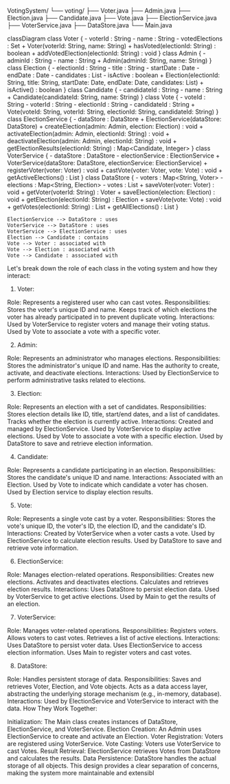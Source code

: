 VotingSystem/
└── voting/
    ├── Voter.java
    ├── Admin.java
    ├── Election.java
    ├── Candidate.java
    ├── Vote.java
    ├── ElectionService.java
    ├── VoterService.java
    ├── DataStore.java
    └── Main.java

classDiagram
    class Voter {
        - voterId : String
        - name : String
        - votedElections : Set<String>
        + Voter(voterId: String, name: String)
        + hasVoted(electionId: String) : boolean
        + addVotedElection(electionId: String) : void
    }
    class Admin {
        - adminId : String
        - name : String
        + Admin(adminId: String, name: String)
    }
    class Election {
        - electionId : String
        - title : String
        - startDate : Date
        - endDate : Date
        - candidates : List<Candidate>
        - isActive : boolean
        + Election(electionId: String, title: String, startDate: Date, endDate: Date, candidates: List<Candidate>)
        + isActive() : boolean
    }
    class Candidate {
        - candidateId : String
        - name : String
        + Candidate(candidateId: String, name: String)
    }
    class Vote {
        - voteId : String
        - voterId : String
        - electionId : String
        - candidateId : String
        + Vote(voteId: String, voterId: String, electionId: String, candidateId: String)
    }
    class ElectionService {
        - dataStore : DataStore
        + ElectionService(dataStore: DataStore)
        + createElection(admin: Admin, election: Election) : void
        + activateElection(admin: Admin, electionId: String) : void
        + deactivateElection(admin: Admin, electionId: String) : void
        + getElectionResults(electionId: String) : Map<Candidate, Integer>
    }
    class VoterService {
        - dataStore : DataStore
        - electionService : ElectionService
        + VoterService(dataStore: DataStore, electionService: ElectionService)
        + registerVoter(voter: Voter) : void
        + castVote(voter: Voter, vote: Vote) : void
        + getActiveElections() : List<Election>
    }
    class DataStore {
        - voters : Map<String, Voter>
        - elections : Map<String, Election>
        - votes : List<Vote>
        + saveVoter(voter: Voter) : void
        + getVoter(voterId: String) : Voter
        + saveElection(election: Election) : void
        + getElection(electionId: String) : Election
        + saveVote(vote: Vote) : void
        + getVotes(electionId: String) : List<Vote>
        + getAllElections() : List<Election>
    }

    ElectionService --> DataStore : uses
    VoterService --> DataStore : uses
    VoterService --> ElectionService : uses
    Election --> Candidate : contains
    Vote --> Voter : associated with
    Vote --> Election : associated with
    Vote --> Candidate : associated with

Let's break down the role of each class in the voting system and how they interact:

1. Voter:

Role: Represents a registered user who can cast votes.
Responsibilities:
Stores the voter's unique ID and name.
Keeps track of which elections the voter has already participated in to prevent duplicate voting.
Interactions:
Used by VoterService to register voters and manage their voting status.
Used by Vote to associate a vote with a specific voter.

2. Admin:

Role: Represents an administrator who manages elections.
Responsibilities:
Stores the administrator's unique ID and name.
Has the authority to create, activate, and deactivate elections.
Interactions:
Used by ElectionService to perform administrative tasks related to elections.

3. Election:

Role: Represents an election with a set of candidates.
Responsibilities:
Stores election details like ID, title, start/end dates, and a list of candidates.
Tracks whether the election is currently active.
Interactions:
Created and managed by ElectionService.
Used by VoterService to display active elections.
Used by Vote to associate a vote with a specific election.
Used by DataStore to save and retrieve election information.

4. Candidate:

Role: Represents a candidate participating in an election.
Responsibilities:
Stores the candidate's unique ID and name.
Interactions:
Associated with an Election.
Used by Vote to indicate which candidate a voter has chosen.
Used by Election service to display election results.

5. Vote:

Role: Represents a single vote cast by a voter.
Responsibilities:
Stores the vote's unique ID, the voter's ID, the election ID, and the candidate's ID.
Interactions:
Created by VoterService when a voter casts a vote.
Used by ElectionService to calculate election results.
Used by DataStore to save and retrieve vote information.

6. ElectionService:

Role: Manages election-related operations.
Responsibilities:
Creates new elections.
Activates and deactivates elections.
Calculates and retrieves election results.
Interactions:
Uses DataStore to persist election data.
Used by VoterService to get active elections.
Used by Main to get the results of an election.

7. VoterService:

Role: Manages voter-related operations.
Responsibilities:
Registers voters.
Allows voters to cast votes.
Retrieves a list of active elections.
Interactions:
Uses DataStore to persist voter data.
Uses ElectionService to access election information.
Uses Main to register voters and cast votes.

8. DataStore:

Role: Handles persistent storage of data.
Responsibilities:
Saves and retrieves Voter, Election, and Vote objects.
Acts as a data access layer, abstracting the underlying storage mechanism (e.g., in-memory, database).
Interactions:
Used by ElectionService and VoterService to interact with the data.
How They Work Together:

Initialization: The Main class creates instances of DataStore, ElectionService, and VoterService.
Election Creation: An Admin uses ElectionService to create and activate an Election.
Voter Registration: Voters are registered using VoterService.
Vote Casting: Voters use VoterService to cast Votes.
Result Retrieval: ElectionService retrieves Votes from DataStore and calculates the results.
Data Persistence: DataStore handles the actual storage of all objects.
This design provides a clear separation of concerns, making the system more maintainable and extensibl